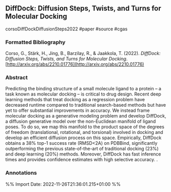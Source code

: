 ## DiffDock: Diffusion Steps, Twists, and Turns for Molecular Docking
corsoDiffDockDiffusionSteps2022
#paper #source #cgas 

### Formatted Bibliography
Corso, G., Stärk, H., Jing, B., Barzilay, R., & Jaakkola, T. (2022). _DiffDock: Diffusion Steps, Twists, and Turns for Molecular Docking_. [http://arxiv.org/abs/2210.01776](http://arxiv.org/abs/2210.01776)


### Abstract
Predicting the binding structure of a small molecule ligand to a protein – a task known as molecular docking – is critical to drug design. Recent deep learning methods that treat docking as a regression problem have decreased runtime compared to traditional search-based methods but have yet to offer substantial improvements in accuracy. We instead frame molecular docking as a generative modeling problem and develop DiffDock, a diffusion generative model over the non-Euclidean manifold of ligand poses. To do so, we map this manifold to the product space of the degrees of freedom (translational, rotational, and torsional) involved in docking and develop an efficient diffusion process on this space. Empirically, DiffDock obtains a 38% top-1 success rate (RMSD<2A) on PDBBind, significantly outperforming the previous state-of-the-art of traditional docking (23%) and deep learning (20%) methods. Moreover, DiffDock has fast inference times and provides confidence estimates with high selective accuracy.
.

### Annotations

%% Import Date: 2022-11-26T21:36:01.215+01:00 %%
